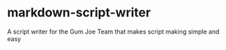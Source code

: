 # markdown-script-writer
A script writer for the Gum Joe Team that makes script making simple and easy
